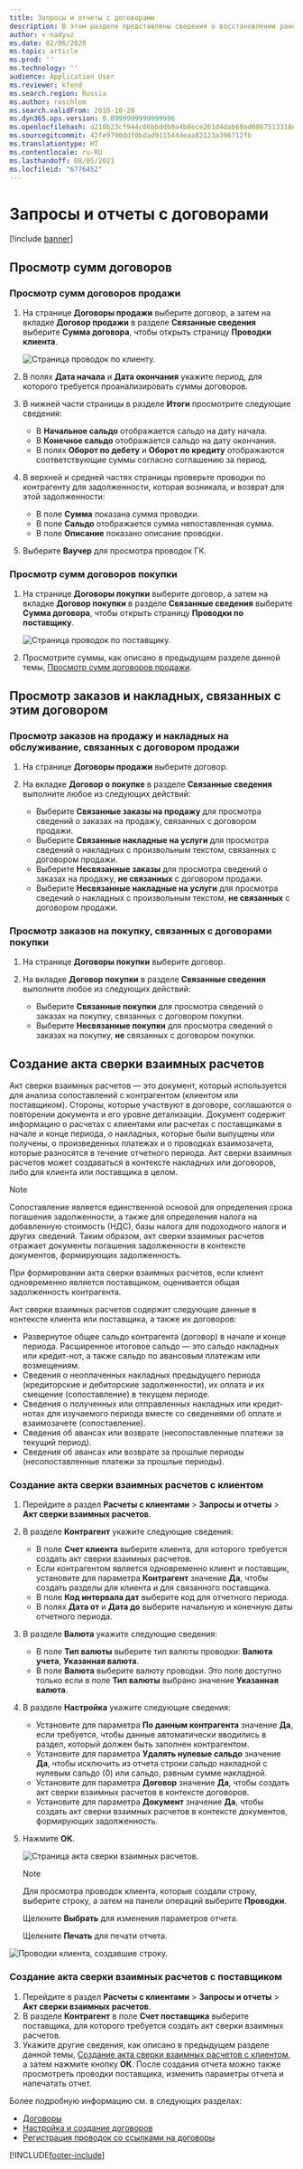 ```yaml
---
title: Запросы и отчеты с договорами
description: В этом разделе представлены сведения о восстановлении ранее удержанных сумм НДС для основных средств.
author: v-nadyuz
ms.date: 02/06/2020
ms.topic: article
ms.prod: ''
ms.technology: ''
audience: Application User
ms.reviewer: kfend
ms.search.region: Russia
ms.author: roschlom
ms.search.validFrom: 2018-10-28
ms.dyn365.ops.version: 8.0999999999999996
ms.openlocfilehash: a210b23cf944c86bbddb9a4b8ece261d4dab69ad0867513318e4188c5463054d
ms.sourcegitcommit: 42fe9790ddf0bdad911544deaa82123a396712fb
ms.translationtype: HT
ms.contentlocale: ru-RU
ms.lasthandoff: 08/05/2021
ms.locfileid: "6776452"
---
```

# <a name="inquiries-and-reports-with-agreements"></a>Запросы и отчеты с договорами
[!include [banner](../includes/banner.md)]


## <a name="viewing-agreement-amounts"></a>Просмотр сумм договоров

### <a name="view-sales-agreement-amounts"></a><a name="sales-agreement-amounts"></a>Просмотр сумм договоров продажи

1. На странице **Договоры продажи** выберите договор, а затем на вкладке **Договор продажи** в разделе **Связанные сведения** выберите **Сумма договора**, чтобы открыть страницу **Проводки клиента**.

    ![Страница проводок по клиенту.](media/14_Customer_transactions.png)
   
2. В полях **Дата начала** и **Дата окончания** укажите период, для которого требуется проанализировать суммы договоров.
3. В нижней части страницы в разделе **Итоги** просмотрите следующие сведения:

     - В **Начальное сальдо** отображается сальдо на дату начала.
     - В **Конечное сальдо** отображается сальдо на дату окончания.
     - В полях **Оборот по дебету** и **Оборот по кредиту** отображаются соответствующие суммы согласно соглашению за период.

4. В верхней и средней частях страницы проверьте проводки по контрагенту для задолженности, которая возникала, и возврат для этой задолженности:

    - В поле **Сумма** показана сумма проводки.
    - В поле **Сальдо** отображается сумма непоставленная сумма.
    - В поле **Описание** показано описание проводки.

5. Выберите **Ваучер** для просмотра проводок ГК.

### <a name="view-purchase-agreement-amounts"></a>Просмотр сумм договоров покупки

1. На странице **Договоры покупки** выберите договор, а затем на вкладке **Договор покупки** в разделе **Связанные сведения** выберите **Сумма договора**, чтобы открыть страницу **Проводки по поставщику**.

    ![Страница проводок по поставщику.](media/15_Vendor_transactions.png)

2. Просмотрите суммы, как описано в предыдущем разделе данной темы, [Просмотр сумм договоров продажи](#sales-agreement-amounts).

## <a name="viewing-orders-and-invoices-that-are-linked-to-the-agreement"></a>Просмотр заказов и накладных, связанных с этим договором

### <a name="view-sales-orders-and-service-invoices-that-are-linked-to-sales-agreements"></a>Просмотр заказов на продажу и накладных на обслуживание, связанных с договором продажи

1. На странице **Договоры продажи** выберите договор.
2. На вкладке **Договор о покупке** в разделе **Связанные сведения** выполните любое из следующих действий:

    - Выберите **Связанные заказы на продажу** для просмотра сведений о заказах на продажу, связанных с договором продажи.
    - Выберите **Связанные накладные на услуги** для просмотра сведений о накладных с произвольным текстом, связанных с договором продажи.
    - Выберите **Несвязанные заказы** для просмотра сведений о заказах на продажу, **не связанных** с договором продажи.
    - Выберите **Несвязанные накладные на услуги** для просмотра сведений о накладных с произвольным текстом, **не связанных** с договором продажи.

### <a name="view-purchase-orders-that-are-linked-to-purchase-agreements"></a>Просмотр заказов на покупку, связанных с договорами покупки

1. На странице **Договоры покупки** выберите договор.
2. На вкладке **Договор покупки** в разделе **Связанные сведения** выполните любое из следующих действий:

    - Выберите **Связанные покупки** для просмотра сведений о заказах на покупку, связанных с договором покупки.
    - Выберите **Несвязанные покупки** для просмотра сведений о заказах на покупку, **не** связанных с договором покупки.

## <a name="generating-an-act-of-adjustment"></a>Создание акта сверки взаимных расчетов

Акт сверки взаимных расчетов — это документ, который используется для анализа сопоставлений с контрагентом (клиентом или поставщиком). Стороны, которые участвуют в договоре, соглашаются о повторении документа и его уровне детализации. Документ содержит информацию о расчетах с клиентами или расчетах с поставщиками в начале и конце периода, о накладных, которые были выпущены или получены, о произведенных платежах и о проводках взаимозачета, которые разносятся в течение отчетного периода. Акт сверки взаимных расчетов может создаваться в контексте накладных или договоров, либо для клиента или поставщика в целом.

> [!NOTE]
> Сопоставление является единственной основой для определения срока погашения задолженности, а также для определения налога на добавленную стоимость (НДС), базы налога для подоходного налога и других сведений. Таким образом, акт сверки взаимных расчетов отражает документы погашения задолженности в контексте документов, формирующих задолженность.

При формировании акта сверки взаимных расчетов, если клиент одновременно является поставщиком, оценивается общая задолженность контрагента.

Акт сверки взаимных расчетов содержит следующие данные в контексте клиента или поставщика, а также их договоров:

   - Развернутое общее сальдо контрагента (договор) в начале и конце периода. Расширенное итоговое сальдо — это сальдо накладных или кредит-нот, а также сальдо по авансовым платежам или возмещениям.
   - Сведения о неоплаченных накладных предыдущего периода (кредиторские и дебиторские задолженности), их оплата и их смещение (сопоставление) в текущем периоде.
   - Сведения о полученных или отправленных накладных или кредит-нотах для изучаемого периода вместе со сведениями об оплате и взаимозачете (сопоставление).
   - Сведения об авансах или возврате (несопоставленные платежи за текущий период).
   - Сведения об авансах или возврате за прошлые периоды (несопоставленные платежи за прошлые периоды).

### <a name="generate-an-act-of-adjustment-for-a-customer"></a><a name="generate-act-adjustment-customer"></a>Создание акта сверки взаимных расчетов с клиентом

1.  Перейдите в раздел **Расчеты с клиентами** \> **Запросы и отчеты** \> **Акт сверки взаимных расчетов**.

2.  В разделе **Контрагент** укажите следующие сведения:

    - В поле **Счет клиента** выберите клиента, для которого требуется создать акт сверки взаимных расчетов.
    - Если контрагентом является одновременно клиент и поставщик, установите для параметра **Контрагент** значение **Да**, чтобы создать разделы для клиента и для связанного поставщика.
    - В поле **Код интервала дат** выберите код для отчетного периода.
    - В полях **Дата от** и **Дата до** выберите начальную и конечную даты отчетного периода.

3.  В разделе **Валюта** укажите следующие сведения:

    - В поле **Тип валюты** выберите тип валюты проводки: **Валюта учета**, **Указанная валюта**.
    - В поле **Валюта** выберите валюту проводки. Это поле доступно только если в поле **Тип валюты** выбрано значение **Указанная валюта**.

4.  В разделе **Настройка** укажите следующие сведения:

    - Установите для параметра **По данным контрагента** значение **Да**, если требуется, чтобы данные автоматически вводились в раздел, который должен быть заполнен контрагентом.
    - Установите для параметра **Удалять нулевые сальдо** значение **Да**, чтобы исключить из отчета строки сальдо накладной с нулевым сальдо (0) или сальдо, равным сумме накладной.
    - Установите для параметра **Договор** значение **Да**, чтобы создать акт сверки взаимных расчетов в контексте договоров.
    - Установите для параметра **Документ** значение **Да**, чтобы создать акт сверки взаимных расчетов в контексте документов, формирующих задолженность.

5. Нажмите **ОК**.

    ![Страница акта сверки взаимных расчетов.](media/16_Act_of_adjustment_(customers).png)

    > [!NOTE]
    > Для просмотра проводок клиента, которые создали строку, выберите строку, а затем на панели операций выберите **Проводки**. 
    >
    > Щелкните **Выбрать** для изменения параметров отчета.
    >
    > Щелкните **Печать** для печати отчета.

![Проводки клиента, создавшие строку.](media/17_Act_of_adjustment.png)

### <a name="generate-an-act-of-adjustment-for-a-vendor"></a>Создание акта сверки взаимных расчетов с поставщиком

1. Перейдите в раздел **Расчеты с клиентами** \> **Запросы и отчеты** \> **Акт сверки взаимных расчетов**.
2. В разделе **Контрагент** в поле **Счет поставщика** выберите поставщика, для которого требуется создать акт сверки взаимных расчетов.
3. Укажите другие сведения, как описано в предыдущем разделе данной темы, [Создание акта сверки взаимных расчетов с клиентом](#generate-act-adjustment-customer), а затем нажмите кнопку **ОК**. После создания отчета можно также просмотреть проводки поставщика, изменить параметры отчета и напечатать отчет.

Более подробную информацию см. в следующих разделах:

- [Договоры](rus-agreements.md)
- [Настройка и создание договоров](rus-set-up-and-create-agreements.md)
- [Регистрация проводок со ссылками на договоры](rus-register-transactions-with-reference-to-agreements.md)


[!INCLUDE[footer-include](../../includes/footer-banner.md)]